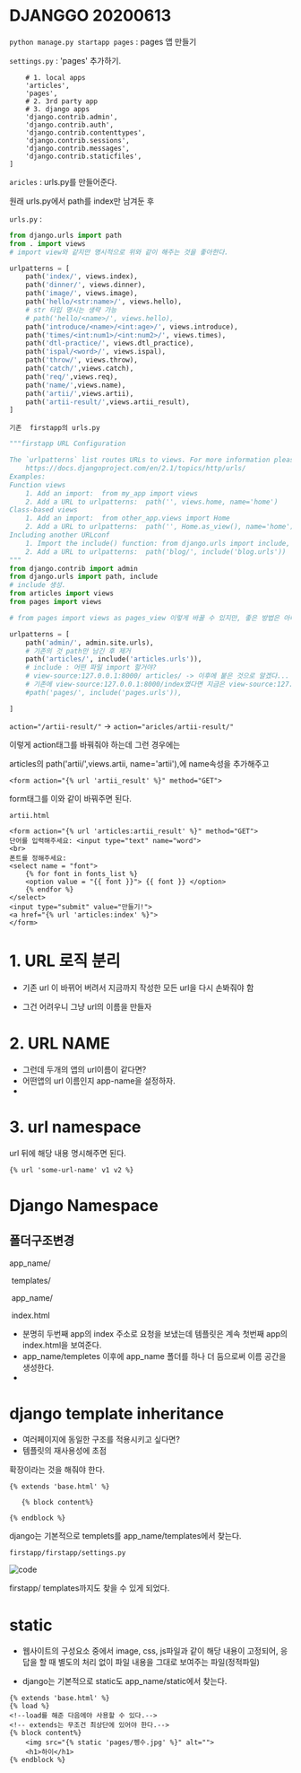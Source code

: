 # DJANGGO 20200613

`python manage.py startapp pages` : pages 앱 만들기

`settings.py` : 'pages' 추가하기.

```
    # 1. local apps
    'articles',
    'pages',
    # 2. 3rd party app
    # 3. django apps
    'django.contrib.admin',
    'django.contrib.auth',
    'django.contrib.contenttypes',
    'django.contrib.sessions',
    'django.contrib.messages',
    'django.contrib.staticfiles',
]
```

`aricles` : urls.py를 만들어준다.

원래 urls.py에서 path를 index만 남겨둔 후 

`urls.py` :

```python
from django.urls import path
from . import views 
# import view와 같지만 명시적으로 위와 같이 해주는 것을 좋아한다.

urlpatterns = [
    path('index/', views.index),
    path('dinner/', views.dinner),
    path('image/', views.image),
    path('hello/<str:name>/', views.hello),
    # str 타입 명시는 생략 가능
    # path('hello/<name>/', views.hello),
    path('introduce/<name>/<int:age>/', views.introduce),
    path('times/<int:num1>/<int:num2>/', views.times),
    path('dtl-practice/', views.dtl_practice),
    path('ispal/<word>/', views.ispal),
    path('throw/', views.throw),
    path('catch/',views.catch),
    path('req/',views.req),
    path('name/',views.name),
    path('artii/',views.artii),
    path('artii-result/',views.artii_result),
]

```

`기존  firstapp의 urls.py`

```python
"""firstapp URL Configuration

The `urlpatterns` list routes URLs to views. For more information please see:
    https://docs.djangoproject.com/en/2.1/topics/http/urls/
Examples:
Function views
    1. Add an import:  from my_app import views
    2. Add a URL to urlpatterns:  path('', views.home, name='home')
Class-based views
    1. Add an import:  from other_app.views import Home
    2. Add a URL to urlpatterns:  path('', Home.as_view(), name='home')
Including another URLconf
    1. Import the include() function: from django.urls import include, path
    2. Add a URL to urlpatterns:  path('blog/', include('blog.urls'))
"""
from django.contrib import admin
from django.urls import path, include
# include 생성.
from articles import views
from pages import views

# from pages import views as pages_view 이렇게 바꿀 수 있지만, 좋은 방법은 아니다.

urlpatterns = [
    path('admin/', admin.site.urls),
    # 기존의 것 path만 남긴 후 제거
    path('articles/', include('articles.urls')),
    # include : 어떤 파일 import 할거야?     
    # view-source:127.0.0.1:8000/ articles/ -> 이후에 붙은 것으로 알겠다...
    # 기존에 view-source:127.0.0.1:8000/index였다면 지금은 view-source:127.0.0.1:8000/articles/index가 된다.
    #path('pages/', include('pages.urls')),

]

```



`action="/artii-result/"`  -> `action="aricles/artii-result/"`

이렇게 action태그를 바꿔줘야 하는데 그런 경우에는

articles의 path('artii/',views.artii, name='artii'),에 name속성을 추가해주고

`<form action="{% url 'artii_result' %}" method="GET">`

form태그를 이와 같이 바꿔주면 된다.



`artii.html`

```django
<form action="{% url 'articles:artii_result' %}" method="GET">
단어를 입력해주세요: <input type="text" name="word">
<br>
폰트를 정해주세요:
<select name = "font">
    {% for font in fonts_list %}
    <option value = "{{ font }}"> {{ font }} </option>    
    {% endfor %}
</select>
<input type="submit" value="만들기!">
<a href="{% url 'articles:index' %}">
</form>

```

# 1. URL 로직 분리

- 기존 url 이 바뀌어 버려서 지금까지 작성한 모든 url을 다시 손봐줘야 함

- 그건 어려우니 그냥 url의 이름을 만들자

  

# 2. URL NAME

- 그런데 두개의 앱의 url이름이 같다면?
- 어떤앱의 url 이름인지 app-name을 설정하자.
- 

 # 3. url namespace



 url 뒤에 해당 내용 명시해주면 된다.

```
{% url 'some-url-name' v1 v2 %}
```



#  Django Namespace

## 폴더구조변경

app_name/

​	templates/

​		app_name/

​			index.html

- 분명히 두번째 app의 index 주소로 요청을 보냈는데 템플릿은 계속 첫번째 app의 index.html을 보여준다.
- app_name/templetes 이후에 app_name 폴더를 하나 더 둠으로써 이름 공간을 생성한다.
- 

# django template inheritance

- 여러페이지에 동일한 구조를 적용시키고 싶다면?
- 템플릿의 재사용성에 초점

확장이라는 것을 해줘야 한다. 

`{% extends 'base.html' %}`

`	{% block content%}`

`{% endblock %}`



django는 기본적으로 templets를 app_name/templates에서 찾는다.

`firstapp/firstapp/settings.py`

![code](https://user-images.githubusercontent.com/58652391/84562262-0e979d80-ad8e-11ea-8a0a-66a052c97938.png)

firstapp/ templates까지도 찾을 수 있게 되었다.



# static

- 웹사이트의 구성요소 중에서 image, css, js파일과 같이 해당 내용이 고정되어, 응답을 할 때 별도의 처리 없이 파일 내용을 그대로 보여주는 파일(정적파일)

- django는 기본적으로 static도 app_name/static에서 찾는다.

  

```django
{% extends 'base.html' %}
{% load %}
<!--load를 해준 다음에야 사용할 수 있다.-->
<!-- extends는 무조건 최상단에 있어야 한다.-->
{% block content%}
    <img src="{% static 'pages/펭수.jpg' %}" alt="">
    <h1>하이</h1>
{% endblock %}
```

